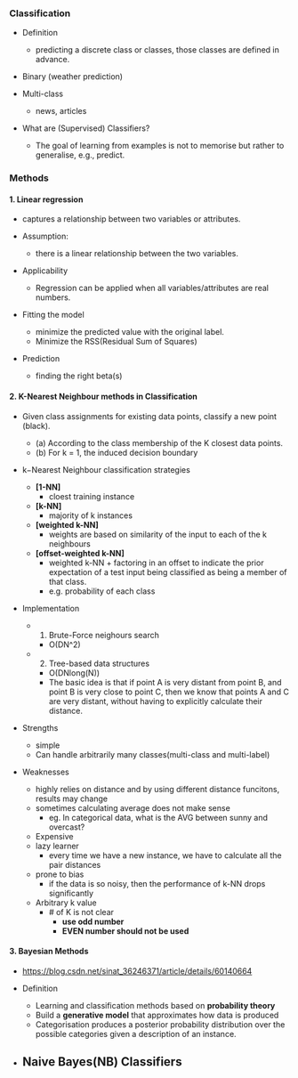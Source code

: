 ### Classification

+ Definition
	- predicting a discrete class or classes, those classes are defined in advance.

+ Binary (weather prediction)
+ Multi-class
	- news, articles

+ What are (Supervised) Classifiers?
	- The goal of learning from examples is not to memorise but rather to generalise, e.g., predict.

### Methods
#### 1. Linear regression
+ captures a relationship between two variables or attributes.

+ Assumption:
	- there is a linear relationship between the two variables.
+ Applicability
	- Regression can be applied when all variables/attributes are real numbers.
+ Fitting the model
	- minimize the predicted value with the original label.
	- Minimize the RSS(Residual Sum of Squares)
+ Prediction
	- finding the right beta(s)

#### 2. K-Nearest Neighbour methods in Classification
+ Given class assignments for existing data points, classify a new point
(black).
	- (a) According to the class membership of the K closest data points.	
	- (b) For k = 1, the induced decision boundary

+ k−Nearest Neighbour classification strategies
	- **[1-NN]**
		- cloest training instance
	- **[k-NN]**
		- majority of k instances
	- **[weighted k-NN]**
		- weights are based on similarity of the input to each of the k neighbours
	- **[offset-weighted k-NN]**
		- weighted k-NN + factoring in an offset to indicate the prior expectation of a test input being classified as being a member of that class.
		- e.g. probability of each class
+ Implementation
	- 1) Brute-Force neighours search
		- O(DN^2)
	- 2) Tree-based data structures
		- O(DNlong(N))
		- The basic idea is that if point A is very distant from point B, and point B is very close to point C, then we know that points A and C are very distant, without having to explicitly calculate their distance.

+ Strengths
	- simple
	- Can handle arbitrarily many classes(multi-class and multi-label)

+ Weaknesses
	- highly relies on distance and by using different distance funcitons, results may change
	- sometimes calculating average does not make sense
		- eg. In categorical data, what is the AVG between sunny and overcast?
	- Expensive
	- lazy learner
		- every time we have a new instance, we have to calculate all the pair distances
	- prone to bias
		- if the data is so noisy, then the performance of k-NN drops significantly
	- Arbitrary k value
		- \# of K is not clear
			- **use odd number**
			- **EVEN number should not be used**

#### 3. Bayesian Methods
+ https://blog.csdn.net/sinat_36246371/article/details/60140664
+ Definition
	- Learning and classification methods based on **probability theory**
	- Build a **generative model** that approximates how data is produced
	- Categorisation produces a posterior probability distribution over the possible categories given a description of an instance. 

+ Naive Bayes(NB) Classifiers
	- 













